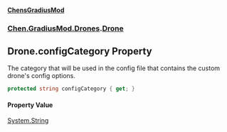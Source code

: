 #### [ChensGradiusMod](index 'index')
### [Chen.GradiusMod.Drones](Y_iPobZkdIiJ9feSuBjDaQ 'Chen.GradiusMod.Drones').[Drone](o+an11PxrqGB40HSHXgvpQ 'Chen.GradiusMod.Drones.Drone')
## Drone.configCategory Property
The category that will be used in the config file that contains the custom drone's config options.  
```csharp
protected string configCategory { get; }
```
#### Property Value
[System.String](https://docs.microsoft.com/en-us/dotnet/api/System.String 'System.String')
